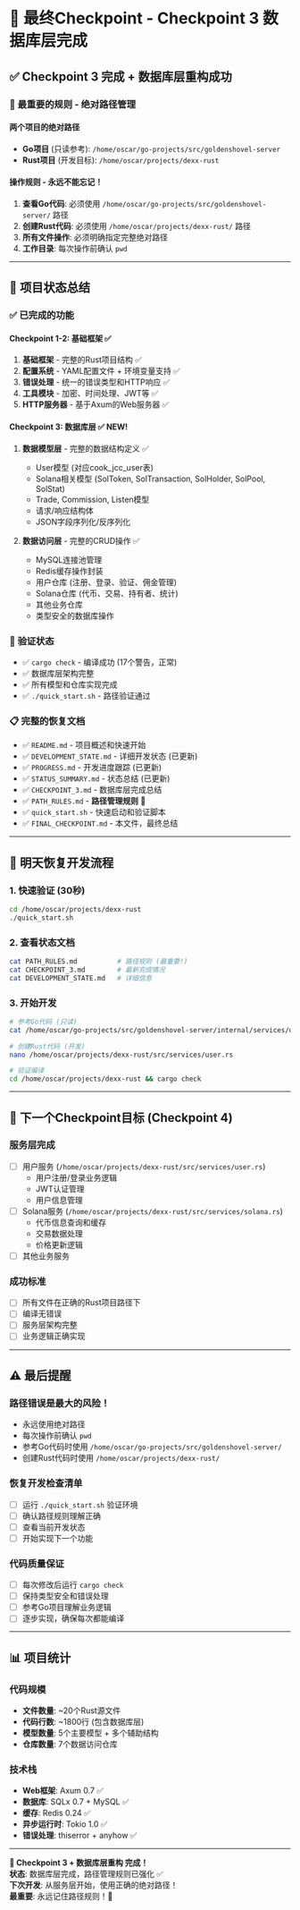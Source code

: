 # 🎯 最终Checkpoint - Checkpoint 3 数据库层完成

## ✅ **Checkpoint 3 完成 + 数据库层重构成功**

### 🚨 **最重要的规则 - 绝对路径管理**

#### **两个项目的绝对路径**
- **Go项目** (只读参考): `/home/oscar/go-projects/src/goldenshovel-server`
- **Rust项目** (开发目标): `/home/oscar/projects/dexx-rust`

#### **操作规则 - 永远不能忘记！**
1. **查看Go代码**: 必须使用 `/home/oscar/go-projects/src/goldenshovel-server/` 路径
2. **创建Rust代码**: 必须使用 `/home/oscar/projects/dexx-rust/` 路径
3. **所有文件操作**: 必须明确指定完整绝对路径
4. **工作目录**: 每次操作前确认 `pwd`

---

## 🎉 **项目状态总结**

### ✅ **已完成的功能**

#### **Checkpoint 1-2: 基础框架** ✅
1. **基础框架** - 完整的Rust项目结构 ✅
2. **配置系统** - YAML配置文件 + 环境变量支持 ✅
3. **错误处理** - 统一的错误类型和HTTP响应 ✅
4. **工具模块** - 加密、时间处理、JWT等 ✅
5. **HTTP服务器** - 基于Axum的Web服务器 ✅

#### **Checkpoint 3: 数据库层** ✅ **NEW!**
1. **数据模型层** - 完整的数据结构定义 ✅
   - User模型 (对应cook_jcc_user表)
   - Solana相关模型 (SolToken, SolTransaction, SolHolder, SolPool, SolStat)
   - Trade, Commission, Listen模型
   - 请求/响应结构体
   - JSON字段序列化/反序列化

2. **数据访问层** - 完整的CRUD操作 ✅
   - MySQL连接池管理
   - Redis缓存操作封装
   - 用户仓库 (注册、登录、验证、佣金管理)
   - Solana仓库 (代币、交易、持有者、统计)
   - 其他业务仓库
   - 类型安全的数据库操作

### 🔧 **验证状态**
- ✅ `cargo check` - 编译成功 (17个警告，正常)
- ✅ 数据库层架构完整
- ✅ 所有模型和仓库实现完成
- ✅ `./quick_start.sh` - 路径验证通过

### 📋 **完整的恢复文档**
- ✅ `README.md` - 项目概述和快速开始
- ✅ `DEVELOPMENT_STATE.md` - 详细开发状态 (已更新)
- ✅ `PROGRESS.md` - 开发进度跟踪 (已更新)
- ✅ `STATUS_SUMMARY.md` - 状态总结 (已更新)
- ✅ `CHECKPOINT_3.md` - 数据库层完成总结
- ✅ `PATH_RULES.md` - **路径管理规则** 🚨
- ✅ `quick_start.sh` - 快速启动和验证脚本
- ✅ `FINAL_CHECKPOINT.md` - 本文件，最终总结

---

## 🚀 **明天恢复开发流程**

### 1. **快速验证 (30秒)**
```bash
cd /home/oscar/projects/dexx-rust
./quick_start.sh
```

### 2. **查看状态文档**
```bash
cat PATH_RULES.md          # 路径规则 (最重要!)
cat CHECKPOINT_3.md        # 最新完成情况
cat DEVELOPMENT_STATE.md   # 详细信息
```

### 3. **开始开发**
```bash
# 参考Go代码 (只读)
cat /home/oscar/go-projects/src/goldenshovel-server/internal/services/user.go

# 创建Rust代码 (开发)
nano /home/oscar/projects/dexx-rust/src/services/user.rs

# 验证编译
cd /home/oscar/projects/dexx-rust && cargo check
```

---

## 🎯 **下一个Checkpoint目标 (Checkpoint 4)**

### **服务层完成**
- [ ] 用户服务 (`/home/oscar/projects/dexx-rust/src/services/user.rs`)
  - 用户注册/登录业务逻辑
  - JWT认证管理
  - 用户信息管理
- [ ] Solana服务 (`/home/oscar/projects/dexx-rust/src/services/solana.rs`)
  - 代币信息查询和缓存
  - 交易数据处理
  - 价格更新逻辑
- [ ] 其他业务服务

### **成功标准**
- [ ] 所有文件在正确的Rust项目路径下
- [ ] 编译无错误
- [ ] 服务层架构完整
- [ ] 业务逻辑正确实现

---

## ⚠️ **最后提醒**

### **路径错误是最大的风险！**
- 永远使用绝对路径
- 每次操作前确认 `pwd`
- 参考Go代码时使用 `/home/oscar/go-projects/src/goldenshovel-server/`
- 创建Rust代码时使用 `/home/oscar/projects/dexx-rust/`

### **恢复开发检查清单**
- [ ] 运行 `./quick_start.sh` 验证环境
- [ ] 确认路径规则理解正确
- [ ] 查看当前开发状态
- [ ] 开始实现下一个功能

### **代码质量保证**
- [ ] 每次修改后运行 `cargo check`
- [ ] 保持类型安全和错误处理
- [ ] 参考Go项目理解业务逻辑
- [ ] 逐步实现，确保每次都能编译

---

## 📊 **项目统计**

### **代码规模**
- **文件数量**: ~20个Rust源文件
- **代码行数**: ~1800行 (包含数据库层)
- **模型数量**: 5个主要模型 + 多个辅助结构
- **仓库数量**: 7个数据访问仓库

### **技术栈**
- **Web框架**: Axum 0.7 ✅
- **数据库**: SQLx 0.7 + MySQL ✅
- **缓存**: Redis 0.24 ✅
- **异步运行时**: Tokio 1.0 ✅
- **错误处理**: thiserror + anyhow ✅

---

**🎉 Checkpoint 3 + 数据库层重构 完成！**  
**状态**: 数据库层完成，路径管理规则已强化 ✅  
**下次开发**: 从服务层开始，使用正确的绝对路径！  
**最重要**: 永远记住路径规则！🚨
